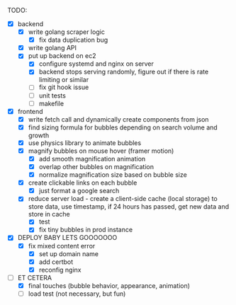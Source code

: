 TODO:

- [x] backend
  - [x] write golang scraper logic
    - [x] fix data duplication bug
  - [x] write golang API
  - [x] put up backend on ec2
    - [x] configure systemd and nginx on server
    - [x] backend stops serving randomly, figure out if there is rate limiting or similar
    - [ ] fix git hook issue
    - [ ] unit tests
    - [ ] makefile
- [x] frontend
  - [x] write fetch call and dynamically create components from json
  - [x] find sizing formula for bubbles depending on search volume and growth
  - [x] use physics library to animate bubbles
  - [x] magnify bubbles on mouse hover (framer motion)
    - [x] add smooth magnification animation
    - [x] overlap other bubbles on magnification
    - [x] normalize magnification size based on bubble size
  - [x] create clickable links on each bubble
    - [x] just format a google search
  - [x] reduce server load - create a client-side cache (local storage) to store data, use timestamp, if 24 hours has passed, get new data and store in cache
    - [x] test
    - [x] fix tiny bubbles in prod instance
- [x] DEPLOY BABY LETS GOOOOOOO
  - [x] fix mixed content error
    - [x] set up domain name
    - [x] add certbot
    - [x] reconfig nginx
- [ ] ET CETERA
  - [x] final touches (bubble behavior, appearance, animation)
  - [ ] load test (not necessary, but fun)
